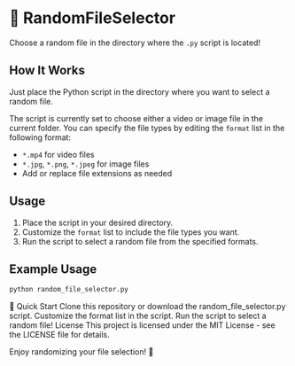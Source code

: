 # 🎲 RandomFileSelector

Choose a random file in the directory where the `.py` script is located!

## How It Works

Just place the Python script in the directory where you want to select a random file.

The script is currently set to choose either a video or image file in the current folder. You can specify the file types by editing the `format` list in the following format:

- `*.mp4` for video files
- `*.jpg`, `*.png`, `*.jpeg` for image files
- Add or replace file extensions as needed

## Usage

1. Place the script in your desired directory.
2. Customize the `format` list to include the file types you want.
3. Run the script to select a random file from the specified formats.

## Example Usage

```python
python random_file_selector.py
```

🚀 Quick Start
Clone this repository or download the random_file_selector.py script.
Customize the format list in the script.
Run the script to select a random file!
License
This project is licensed under the MIT License - see the LICENSE file for details.

Enjoy randomizing your file selection! 🌟
